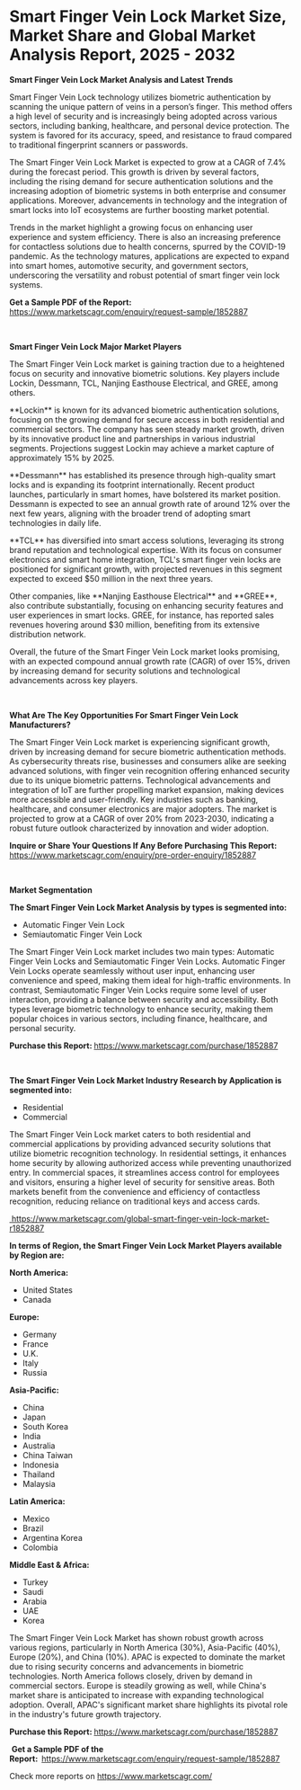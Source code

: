 <p><h1>Smart Finger Vein Lock Market Size, Market Share and Global Market Analysis Report, 2025 - 2032</h1></p><p><strong>Smart Finger Vein Lock Market Analysis and Latest Trends</strong></p>
<p><p>Smart Finger Vein Lock technology utilizes biometric authentication by scanning the unique pattern of veins in a person’s finger. This method offers a high level of security and is increasingly being adopted across various sectors, including banking, healthcare, and personal device protection. The system is favored for its accuracy, speed, and resistance to fraud compared to traditional fingerprint scanners or passwords.</p><p>The Smart Finger Vein Lock Market is expected to grow at a CAGR of 7.4% during the forecast period. This growth is driven by several factors, including the rising demand for secure authentication solutions and the increasing adoption of biometric systems in both enterprise and consumer applications. Moreover, advancements in technology and the integration of smart locks into IoT ecosystems are further boosting market potential.</p><p>Trends in the market highlight a growing focus on enhancing user experience and system efficiency. There is also an increasing preference for contactless solutions due to health concerns, spurred by the COVID-19 pandemic. As the technology matures, applications are expected to expand into smart homes, automotive security, and government sectors, underscoring the versatility and robust potential of smart finger vein lock systems.</p></p>
<p><strong>Get a Sample PDF of the Report:&nbsp;</strong> <a href="https://www.marketscagr.com/enquiry/request-sample/1852887?utm_campaign=2480&utm_medium=2&utm_source=Github&utm_content=ia&utm_term=05042025&utm_id=smart-finger-vein-lock">https://www.marketscagr.com/enquiry/request-sample/1852887</a></p>
<p>&nbsp;</p>
<p><strong>Smart Finger Vein Lock Major Market Players</strong></p>
<p><p>The Smart Finger Vein Lock market is gaining traction due to a heightened focus on security and innovative biometric solutions. Key players include Lockin, Dessmann, TCL, Nanjing Easthouse Electrical, and GREE, among others.</p><p>**Lockin** is known for its advanced biometric authentication solutions, focusing on the growing demand for secure access in both residential and commercial sectors. The company has seen steady market growth, driven by its innovative product line and partnerships in various industrial segments. Projections suggest Lockin may achieve a market capture of approximately 15% by 2025.</p><p>**Dessmann** has established its presence through high-quality smart locks and is expanding its footprint internationally. Recent product launches, particularly in smart homes, have bolstered its market position. Dessmann is expected to see an annual growth rate of around 12% over the next few years, aligning with the broader trend of adopting smart technologies in daily life.</p><p>**TCL** has diversified into smart access solutions, leveraging its strong brand reputation and technological expertise. With its focus on consumer electronics and smart home integration, TCL's smart finger vein locks are positioned for significant growth, with projected revenues in this segment expected to exceed $50 million in the next three years.</p><p>Other companies, like **Nanjing Easthouse Electrical** and **GREE**, also contribute substantially, focusing on enhancing security features and user experiences in smart locks. GREE, for instance, has reported sales revenues hovering around $30 million, benefiting from its extensive distribution network.</p><p>Overall, the future of the Smart Finger Vein Lock market looks promising, with an expected compound annual growth rate (CAGR) of over 15%, driven by increasing demand for security solutions and technological advancements across key players.</p></p>
<p>&nbsp;</p>
<p><strong>What Are The Key Opportunities For Smart Finger Vein Lock Manufacturers?</strong></p>
<p><p>The Smart Finger Vein Lock market is experiencing significant growth, driven by increasing demand for secure biometric authentication methods. As cybersecurity threats rise, businesses and consumers alike are seeking advanced solutions, with finger vein recognition offering enhanced security due to its unique biometric patterns. Technological advancements and integration of IoT are further propelling market expansion, making devices more accessible and user-friendly. Key industries such as banking, healthcare, and consumer electronics are major adopters. The market is projected to grow at a CAGR of over 20% from 2023-2030, indicating a robust future outlook characterized by innovation and wider adoption.</p></p>
<p><strong>Inquire or Share Your Questions If Any Before Purchasing This Report:</strong> <a href="https://www.marketscagr.com/enquiry/pre-order-enquiry/1852887?utm_campaign=2480&utm_medium=2&utm_source=Github&utm_content=ia&utm_term=05042025&utm_id=smart-finger-vein-lock">https://www.marketscagr.com/enquiry/pre-order-enquiry/1852887</a></p>
<p>&nbsp;</p>
<p><strong>Market Segmentation</strong></p>
<p><strong>The Smart Finger Vein Lock Market Analysis by types is segmented into:</strong></p>
<p><ul><li>Automatic Finger Vein Lock</li><li>Semiautomatic Finger Vein Lock</li></ul></p>
<p><p>The Smart Finger Vein Lock market includes two main types: Automatic Finger Vein Locks and Semiautomatic Finger Vein Locks. Automatic Finger Vein Locks operate seamlessly without user input, enhancing user convenience and speed, making them ideal for high-traffic environments. In contrast, Semiautomatic Finger Vein Locks require some level of user interaction, providing a balance between security and accessibility. Both types leverage biometric technology to enhance security, making them popular choices in various sectors, including finance, healthcare, and personal security.</p></p>
<p><strong>Purchase this Report:&nbsp;</strong><a href="https://www.marketscagr.com/purchase/1852887?utm_campaign=2480&utm_medium=2&utm_source=Github&utm_content=ia&utm_term=05042025&utm_id=smart-finger-vein-lock">https://www.marketscagr.com/purchase/1852887</a></p>
<p>&nbsp;</p>
<p><strong>The Smart Finger Vein Lock Market Industry Research by Application is segmented into:</strong></p>
<p><ul><li>Residential</li><li>Commercial</li></ul></p>
<p><p>The Smart Finger Vein Lock market caters to both residential and commercial applications by providing advanced security solutions that utilize biometric recognition technology. In residential settings, it enhances home security by allowing authorized access while preventing unauthorized entry. In commercial spaces, it streamlines access control for employees and visitors, ensuring a higher level of security for sensitive areas. Both markets benefit from the convenience and efficiency of contactless recognition, reducing reliance on traditional keys and access cards.</p></p>
<p><a href="https://www.marketscagr.com/global-smart-finger-vein-lock-market-r1852887?utm_campaign=2480&utm_medium=2&utm_source=Github&utm_content=ia&utm_term=05042025&utm_id=smart-finger-vein-lock">&nbsp;https://www.marketscagr.com/global-smart-finger-vein-lock-market-r1852887</a></p>
<p><strong>In terms of Region, the Smart Finger Vein Lock Market Players available by Region are:</strong></p>
<p>
    <p> <strong> North America: </strong>
        <ul>
            <li>United States</li>
            <li>Canada</li>
        </ul>
        </p> 
    <p> <strong> Europe: </strong>
        <ul>
            <li>Germany</li>
            <li>France</li>
            <li>U.K.</li>
            <li>Italy</li>
            <li>Russia</li>
        </ul>
        </p> 
    <p> <strong> Asia-Pacific: </strong>
        <ul>
            <li>China</li>
            <li>Japan</li>
            <li>South Korea</li>
            <li>India</li>
            <li>Australia</li>
            <li>China Taiwan</li>
            <li>Indonesia</li>
            <li>Thailand</li>
            <li>Malaysia</li>
        </ul>
        </p> 
    <p> <strong> Latin America: </strong>
        <ul>
            <li>Mexico</li>
            <li>Brazil</li>
            <li>Argentina Korea</li>
            <li>Colombia</li>
        </ul>
        </p> 
    <p> <strong> Middle East & Africa: </strong>
        <ul>
            <li>Turkey</li>
            <li>Saudi</li>
            <li>Arabia</li>
            <li>UAE</li>
            <li>Korea</li>
        </ul>
    </p>
    </p>
<p><p>The Smart Finger Vein Lock Market has shown robust growth across various regions, particularly in North America (30%), Asia-Pacific (40%), Europe (20%), and China (10%). APAC is expected to dominate the market due to rising security concerns and advancements in biometric technologies. North America follows closely, driven by demand in commercial sectors. Europe is steadily growing as well, while China's market share is anticipated to increase with expanding technological adoption. Overall, APAC's significant market share highlights its pivotal role in the industry's future growth trajectory.</p></p>
<p><strong>Purchase this Report: </strong><a href="https://www.marketscagr.com/purchase/1852887?utm_campaign=2480&utm_medium=2&utm_source=Github&utm_content=ia&utm_term=05042025&utm_id=smart-finger-vein-lock">https://www.marketscagr.com/purchase/1852887</a></p>
<p>&nbsp;<strong>Get a Sample PDF of the Report:&nbsp;&nbsp;</strong><a href="https://www.marketscagr.com/enquiry/request-sample/1852887?utm_campaign=2480&utm_medium=2&utm_source=Github&utm_content=ia&utm_term=05042025&utm_id=smart-finger-vein-lock">https://www.marketscagr.com/enquiry/request-sample/1852887</a></p>
<p><strong></strong></p>
<p>Check more reports on <a href="https://www.marketscagr.com/?utm_campaign=2480&utm_medium=2&utm_source=Github&utm_content=ia&utm_term=05042025&utm_id=smart-finger-vein-lock">https://www.marketscagr.com/</a></p>